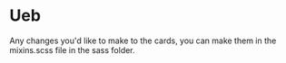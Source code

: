 # Ueb

Any changes you'd like to make to the cards, you can make them in the mixins.scss file in the sass folder.
